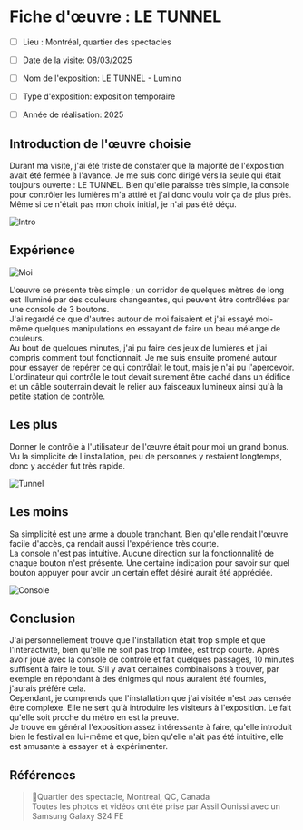 # Fiche d'œuvre : LE TUNNEL
- [ ] Lieu : Montréal, quartier des spectacles
- [ ] Date de la visite: 08/03/2025 
- [ ] Nom de l'exposition: LE TUNNEL - Lumino
- [ ] Type d'exposition: exposition temporaire 
- [ ] Année de réalisation: 2025


## Introduction de l'œuvre choisie

Durant ma visite, j'ai été triste de constater que la majorité de l'exposition avait été fermée à l'avance. Je me suis donc dirigé vers la seule qui était toujours ouverte : LE TUNNEL. Bien qu'elle paraisse très simple, la console pour contrôler les lumières m'a attiré et j'ai donc voulu voir ça de plus près. Même si ce n'était pas mon choix initial, je n'ai pas été déçu. <br>

![Intro](.//Medias/Intro.jpg) <br>

## Expérience

![Moi](.//Medias/Moi.jpg) <br>

L'œuvre se présente très simple ; un corridor de quelques mètres de long est illuminé par des couleurs changeantes, qui peuvent être contrôlées par une console de 3 boutons. <br>
J'ai regardé ce que d'autres autour de moi faisaient et j'ai essayé moi-même quelques manipulations en essayant de faire un beau mélange de couleurs. <br>
Au bout de quelques minutes, j'ai pu faire des jeux de lumières et j'ai compris comment tout fonctionnait. Je me suis ensuite promené autour pour essayer de repérer ce qui contrôlait le tout, mais je n'ai pu l'apercevoir. L'ordinateur qui contrôle le tout devait surement être caché dans un édifice et un câble souterrain devait le relier aux faisceaux lumineux ainsi qu'à la petite station de contrôle. <br>

## Les plus

Donner le contrôle à l'utilisateur de l'œuvre était pour moi un grand bonus. <br>
Vu la simplicité de l'installation, peu de personnes y restaient longtemps, donc y accéder fut très rapide. <br>

![Tunnel](.//Medias/Tunnel.jpg) <br>

## Les moins
Sa simplicité est une arme à double tranchant. Bien qu'elle rendait l'œuvre facile d'accès, ça rendait aussi l'expérience très courte. <br>
La console n'est pas intuitive. Aucune direction sur la fonctionnalité de chaque bouton n'est présente. Une certaine indication pour savoir sur quel bouton appuyer pour avoir un certain effet désiré aurait été appréciée. <br>

![Console](.//Medias/Console.jpg) <br>

## Conclusion

J'ai personnellement trouvé que l'installation était trop simple et que l'interactivité, bien qu'elle ne soit pas trop limitée, est trop courte. Après avoir joué avec la console de contrôle et fait quelques passages, 10 minutes suffisent à faire le tour. S'il y avait certaines combinaisons à trouver, par exemple en répondant à des énigmes qui nous auraient été fournies, j'aurais préféré cela. <br>
Cependant, je comprends que l'installation que j'ai visitée n'est pas censée être complexe. Elle ne sert qu'à introduire les visiteurs à l'exposition. Le fait qu'elle soit proche du métro en est la preuve. <br>
Je trouve en général l'exposition assez intéressante à faire, qu'elle introduit bien le festival en lui-même et que, bien qu'elle n'ait pas été intuitive, elle est amusante à essayer et à expérimenter. 


## Références
> 📍Quartier des spectacle, Montreal, QC, Canada <br>
> Toutes les photos et vidéos ont été prise par Assil Ounissi avec un Samsung Galaxy S24 FE
